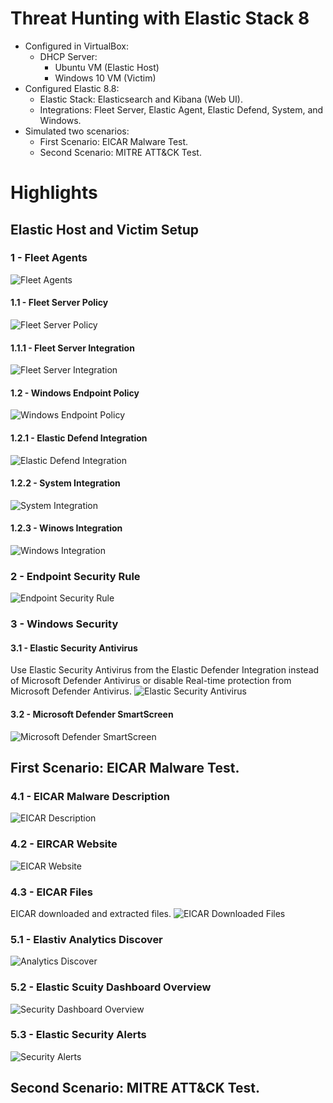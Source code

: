 # Threat Hunting with Elastic Stack 8
- Configured in VirtualBox:
  - DHCP Server:
    - Ubuntu VM (Elastic Host)
    - Windows 10 VM (Victim)
- Configured Elastic 8.8:
  - Elastic Stack: Elasticsearch and Kibana (Web UI).
  - Integrations: Fleet Server, Elastic Agent, Elastic Defend, System, and Windows.
- Simulated two scenarios:
  - First Scenario: EICAR Malware Test.
  - Second Scenario: MITRE ATT&CK Test.

# Highlights

## Elastic Host and Victim Setup

### 1 - Fleet Agents
<img src="images/1-fleet_agents.png" title="Fleet Agents"/>

#### 1.1 - Fleet Server Policy
<img src="images/1.1-fleet_server_policy.png" title="Fleet Server Policy"/>

#### 1.1.1 - Fleet Server Integration
<img src="images/1.1.1-fleet_server_integration.png" title="Fleet Server Integration"/>

#### 1.2 - Windows Endpoint Policy
<img src="images/1.2-windows_endpoint_policy.png" title="Windows Endpoint Policy"/>

#### 1.2.1 - Elastic Defend Integration
<img src="images/1.2.1-elastic_defend_integration.png" title="Elastic Defend Integration"/>

#### 1.2.2 - System Integration
<img src="images/1.2.2-system_integration.png" title="System Integration"/>

#### 1.2.3 - Winows Integration
<img src="images/1.2.3-windows_integration.png" title="Windows Integration"/>

### 2 - Endpoint Security Rule
<img src="images/2-endpoint_security_rule.png" title="Endpoint Security Rule"/>

### 3 - Windows Security

#### 3.1 - Elastic Security Antivirus
Use Elastic Security Antivirus from the Elastic Defender Integration instead of Microsoft Defender Antivirus or disable Real-time protection from Microsoft Defender Antivirus.
<img src="images/3.1-elastic_security_antivirus.png" title="Elastic Security Antivirus"/>

#### 3.2 - Microsoft Defender SmartScreen
<img src="images/3.2-msdefender_smartscreen.png" title="Microsoft Defender SmartScreen"/>

## First Scenario: EICAR Malware Test.

### 4.1 - EICAR Malware Description
<img src="images/4.1-eicar_description.png" title="EICAR Description"/>

### 4.2 - EIRCAR Website
<img src="images/4.2-eicar_website.png" title="EICAR Website"/>

### 4.3 - EICAR Files
EICAR downloaded and extracted files.
<img src="images/4.3-eicar_files.png" title="EICAR Downloaded Files"/>

### 5.1 - Elastiv Analytics Discover
<img src="images/5.1-elastic_analytics_discover.png" title="Analytics Discover"/>

### 5.2 - Elastic Scuity Dashboard Overview
<img src="images/5.2-elastic_security_dashboard.png" title="Security Dashboard Overview"/>

### 5.3 - Elastic Security Alerts
<img src="images/5.3-elastic_security_alerts.png" title="Security Alerts"/>

## Second Scenario: MITRE ATT&CK Test.
